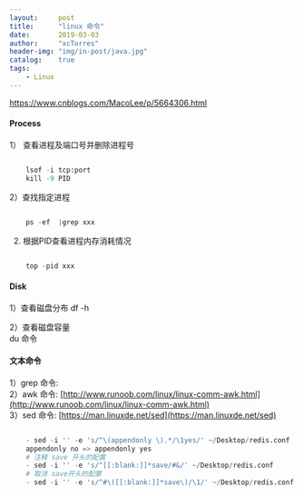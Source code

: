 ```yaml
---
layout:     post
title:      "linux 命令"
date:       2019-03-03
author:     "xcTorres"
header-img: "img/in-post/java.jpg"
catalog:    true
tags:
    - Linux
---
```

https://www.cnblogs.com/MacoLee/p/5664306.html


#### Process  
1） 查看进程及端口号并删除进程号  
```python

    lsof -i tcp:port 
    kill -9 PID

```
2）查找指定进程
```python

    ps -ef  |grep xxx

```

2) 根据PID查看进程内存消耗情况
```python 

    top -pid xxx

```

#### Disk  
1）查看磁盘分布
df -h

2）查看磁盘容量  
du 命令

#### 文本命令
1）grep 命令:  
2）awk 命令: [http://www.runoob.com/linux/linux-comm-awk.html](http://www.runoob.com/linux/linux-comm-awk.html)  
3）sed 命令: [https://man.linuxde.net/sed](https://man.linuxde.net/sed)
```python 

    - sed -i '' -e 's/^\(appendonly \).*/\1yes/' ~/Desktop/redis.conf  
    appendonly no => appendonly yes  
    # 注释 save 开头的配置 
    - sed -i '' -e 's/^[[:blank:]]*save/#&/' ~/Desktop/redis.conf 
    # 取消 save开头的配置
    - sed -i '' -e 's/^#\([[:blank:]]*save\)/\1/' ~/Desktop/redis.conf  

```




